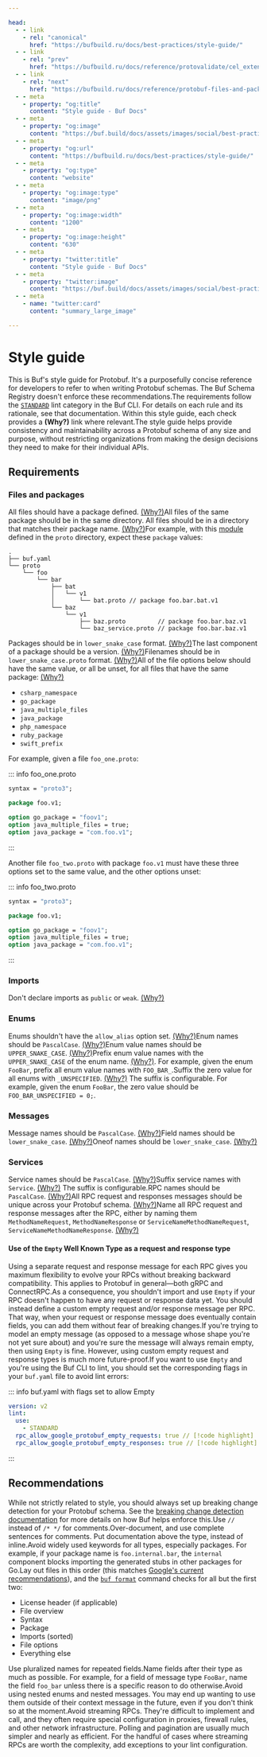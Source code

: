 ```yaml
---

head:
  - - link
    - rel: "canonical"
      href: "https://bufbuild.ru/docs/best-practices/style-guide/"
  - - link
    - rel: "prev"
      href: "https://bufbuild.ru/docs/reference/protovalidate/cel_extensions/"
  - - link
    - rel: "next"
      href: "https://bufbuild.ru/docs/reference/protobuf-files-and-packages/"
  - - meta
    - property: "og:title"
      content: "Style guide - Buf Docs"
  - - meta
    - property: "og:image"
      content: "https://buf.build/docs/assets/images/social/best-practices/style-guide.png"
  - - meta
    - property: "og:url"
      content: "https://bufbuild.ru/docs/best-practices/style-guide/"
  - - meta
    - property: "og:type"
      content: "website"
  - - meta
    - property: "og:image:type"
      content: "image/png"
  - - meta
    - property: "og:image:width"
      content: "1200"
  - - meta
    - property: "og:image:height"
      content: "630"
  - - meta
    - property: "twitter:title"
      content: "Style guide - Buf Docs"
  - - meta
    - property: "twitter:image"
      content: "https://buf.build/docs/assets/images/social/best-practices/style-guide.png"
  - - meta
    - name: "twitter:card"
      content: "summary_large_image"

---
```


# Style guide

This is Buf's style guide for Protobuf. It's a purposefully concise reference for developers to refer to when writing Protobuf schemas. The Buf Schema Registry doesn't enforce these recommendations.The requirements follow the [`STANDARD`](../../lint/rules/#standard) lint category in the Buf CLI. For details on each rule and its rationale, see that documentation. Within this style guide, each check provides a **(Why?)** link where relevant.The style guide helps provide consistency and maintainability across a Protobuf schema of any size and purpose, without restricting organizations from making the design decisions they need to make for their individual APIs.

## Requirements

### Files and packages

All files should have a package defined. [(Why?)](../../lint/rules/#minimal)All files of the same package should be in the same directory. All files should be in a directory that matches their package name. [(Why?)](../../lint/rules/#minimal)For example, with this [module](../../cli/modules-workspaces/) defined in the `proto` directory, expect these `package` values:

```text
.
├── buf.yaml
└── proto
    └── foo
        └── bar
            ├── bat
            │   └── v1
            │       └── bat.proto // package foo.bar.bat.v1
            └── baz
                └── v1
                    ├── baz.proto         // package foo.bar.baz.v1
                    └── baz_service.proto // package foo.bar.baz.v1
```

Packages should be in `lower_snake_case` format. [(Why?)](../../lint/rules/#package_lower_snake_case)The last component of a package should be a version. [(Why?)](../../lint/rules/#package_version_suffix)Filenames should be in `lower_snake_case.proto` format. [(Why?)](../../lint/rules/#file_lower_snake_case)All of the file options below should have the same value, or all be unset, for all files that have the same package: [(Why?)](../../lint/rules/#package_same_file_option)

- `csharp_namespace`
- `go_package`
- `java_multiple_files`
- `java_package`
- `php_namespace`
- `ruby_package`
- `swift_prefix`

For example, given a file `foo_one.proto`:

::: info foo_one.proto

```protobuf
syntax = "proto3";

package foo.v1;

option go_package = "foov1";
option java_multiple_files = true;
option java_package = "com.foo.v1";
```

:::

Another file `foo_two.proto` with package `foo.v1` must have these three options set to the same value, and the other options unset:

::: info foo_two.proto

```protobuf
syntax = "proto3";

package foo.v1;

option go_package = "foov1";
option java_multiple_files = true;
option java_package = "com.foo.v1";
```

:::

### Imports

Don't declare imports as `public` or `weak`. [(Why?)](../../lint/rules/#import_no_weak)

### Enums

Enums shouldn't have the `allow_alias` option set. [(Why?)](../../lint/rules/#enum_no_allow_alias)Enum names should be `PascalCase`. [(Why?)](../../lint/rules/#enum_pascal_case)Enum value names should be `UPPER_SNAKE_CASE`. [(Why?)](../../lint/rules/#enum_value_upper_snake_case)Prefix enum value names with the `UPPER_SNAKE_CASE` of the enum name. [(Why?)](../../lint/rules/#enum_value_prefix). For example, given the enum `FooBar`, prefix all enum value names with `FOO_BAR_`.Suffix the zero value for all enums with `_UNSPECIFIED`. [(Why?)](../../lint/rules/#enum_zero_value_suffix) The suffix is configurable. For example, given the enum `FooBar`, the zero value should be `FOO_BAR_UNSPECIFIED = 0;`.

### Messages

Message names should be `PascalCase`. [(Why?)](../../lint/rules/#message_pascal_case)Field names should be `lower_snake_case`. [(Why?)](../../lint/rules/#field_lower_snake_case)Oneof names should be `lower_snake_case`. [(Why?)](../../lint/rules/#oneof_lower_snake_case)

### Services

Service names should be `PascalCase`. [(Why?)](../../lint/rules/#service_pascal_case)Suffix service names with `Service`. [(Why?)](../../lint/rules/#service_suffix) The suffix is configurable.RPC names should be `PascalCase`. [(Why?)](../../lint/rules/#rpc_pascal_case)All RPC request and responses messages should be unique across your Protobuf schema. [(Why?)](../../lint/rules/#rpc_request_response)Name all RPC request and response messages after the RPC, either by naming them `MethodNameRequest`, `MethodNameResponse` or `ServiceNameMethodNameRequest`, `ServiceNameMethodNameResponse`. [(Why?)](../../lint/rules/#rpc_request_response)

#### Use of the `Empty` Well Known Type as a request and response type

Using a separate request and response message for each RPC gives you maximum flexibility to evolve your RPCs without breaking backward compatibility. This applies to Protobuf in general—both gRPC and ConnectRPC.As a consequence, you shouldn't import and use `Empty` if your RPC doesn't happen to have any request or response data yet. You should instead define a custom empty request and/or response message per RPC. That way, when your request or response message does eventually contain fields, you can add them without fear of breaking changes.If you're trying to model an empty message (as opposed to a message whose shape you're not yet sure about) and you're sure the message will always remain empty, then using `Empty` is fine. However, using custom empty request and response types is much more future-proof.If you want to use `Empty` and you're using the Buf CLI to lint, you should set the corresponding flags in your `buf.yaml` file to avoid lint errors:

::: info buf.yaml with flags set to allow Empty

```yaml
version: v2
lint:
  use:
    - STANDARD
  rpc_allow_google_protobuf_empty_requests: true // [!code highlight]
  rpc_allow_google_protobuf_empty_responses: true // [!code highlight]
```

:::

## Recommendations

While not strictly related to style, you should always set up breaking change detection for your Protobuf schema. See the [breaking change detection documentation](../../breaking/overview/) for more details on how Buf helps enforce this.Use `//` instead of `/* */` for comments.Over-document, and use complete sentences for comments. Put documentation above the type, instead of inline.Avoid widely used keywords for all types, especially packages. For example, if your package name is `foo.internal.bar`, the `internal` component blocks importing the generated stubs in other packages for Go.Lay out files in this order (this matches [Google's current recommendations](https://protobuf.dev/programming-guides/style/#file-structure)), and the [`buf format`](../../format/style/) command checks for all but the first two:

- License header (if applicable)
- File overview
- Syntax
- Package
- Imports (sorted)
- File options
- Everything else

Use pluralized names for repeated fields.Name fields after their type as much as possible. For example, for a field of message type `FooBar`, name the field `foo_bar` unless there is a specific reason to do otherwise.Avoid using nested enums and nested messages. You may end up wanting to use them outside of their context message in the future, even if you don't think so at the moment.Avoid streaming RPCs. They're difficult to implement and call, and they often require special configuration in proxies, firewall rules, and other network infrastructure. Polling and pagination are usually much simpler and nearly as efficient. For the handful of cases where streaming RPCs are worth the complexity, add exceptions to your lint configuration.
